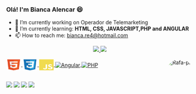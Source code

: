 ### Olá! I'm Bianca Alencar 😄


- 🔭 I’m currently working on Operador de Telemarketing 
- 🌱 I’m currently learning: <strong>HTML, CSS, JAVASCRIPT,PHP and ANGULAR</strong>
- 📫 How to reach me: bianca.re4@hotmail.com

<div align="center">
  <a href="https://github.com/Alencar-Bianca">
  <img height="180em" src="https://github-readme-stats.vercel.app/api?username=Alencar-Bianca&show_icons=true&theme=synthwave&include_all_commits=true&count_private=true"/>
  <img height="180em" src="https://github-readme-stats.vercel.app/api/top-langs/?username=Alencar-Bianca&layout=compact&langs_count=7&theme=synthwave"/>
</div>


<div style="display: inline_block"><br>
  <img align="center"  target="_blank" alt="HTML" height="30" width="40" src="https://raw.githubusercontent.com/devicons/devicon/master/icons/html5/html5-original.svg">
  <img align="center"  target="_blank" alt="CSS" height="30" width="40" src="https://raw.githubusercontent.com/devicons/devicon/master/icons/css3/css3-original.svg">
  <img align="center"  target="_blank" alt="Js" height="30" width="40" src="https://raw.githubusercontent.com/devicons/devicon/master/icons/javascript/javascript-plain.svg">
  <img align="center" target="_blank" alt="Angular" height="30" width="40" src="https://cdn.jsdelivr.net/gh/devicons/devicon/icons/angularjs/angularjs-original.svg" />
  <img align="center"  target="_blank" alt="PHP" height="30" width="40"  src="https://cdn.jsdelivr.net/gh/devicons/devicon/icons/php/php-original.svg" />
  <img align="right"  target="_blank" alt="Rafa-pic" height="150" style="border-radius:50px;" src="https://user-images.githubusercontent.com/73860563/147623746-81ade160-f9df-489b-98e4-a9b4cf1e30c4.gif">
  
  
</div>
  
  ##
  
   
<div> 
  <a href="https://www.instagram.com/mrs_alencar/" target="_blank"><img src="https://img.shields.io/badge/-Instagram-%23E4405F?style=for-the-badge&logo=instagram&logoColor=white" target="_blank"></a>
  <a href = "mailto:bianca.alencqr@gmail.com"><img src="https://img.shields.io/badge/-Gmail-%23333?style=for-the-badge&logo=gmail&logoColor=white" target="_blank"></a>
  <a href="https://www.linkedin.com/in/bianca-a-246b36a8" target="_blank"><img src="https://img.shields.io/badge/-LinkedIn-%230077B5?style=for-the-badge&logo=linkedin&logoColor=white" target="_blank"></a> 
  <a href="https://twitter.com/alencarbianca1" target="_blank"><img src="https://img.shields.io/badge/Twitter-1DA1F2?style=for-the-badge&logo=twitter&logoColor=white" target="_blank"></a>
  
 

 
</div>

